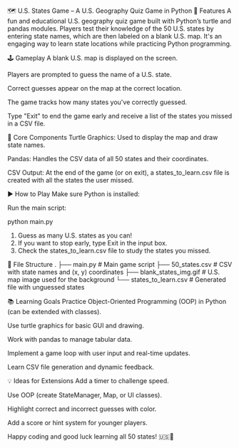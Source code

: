 🗺️ U.S. States Game – A U.S. Geography Quiz Game in Python
🎯 Features
A fun and educational U.S. geography quiz game built with Python’s turtle and pandas modules. Players test their knowledge of the 50 U.S. states by entering state names, which are then labeled on a blank U.S. map. It's an engaging way to learn state locations while practicing Python programming.



🕹️ Gameplay
A blank U.S. map is displayed on the screen.

Players are prompted to guess the name of a U.S. state.

Correct guesses appear on the map at the correct location.

The game tracks how many states you've correctly guessed.

Type "Exit" to end the game early and receive a list of the states you missed in a CSV file.



🧱 Core Components
Turtle Graphics: Used to display the map and draw state names.

Pandas: Handles the CSV data of all 50 states and their coordinates.

CSV Output: At the end of the game (or on exit), a states_to_learn.csv file is created with all the states the user missed.



▶️ How to Play
Make sure Python is installed:

Run the main script:


python main.py
1. Guess as many U.S. states as you can!
2. If you want to stop early, type Exit in the input box.
3. Check the states_to_learn.csv file to study the states you missed.

📂 File Structure
.
├── main.py               # Main game script
├── 50_states.csv         # CSV with state names and (x, y) coordinates
├── blank_states_img.gif  # U.S. map image used for the background
└── states_to_learn.csv   # Generated file with unguessed states



📚 Learning Goals
Practice Object-Oriented Programming (OOP) in Python (can be extended with classes).

Use turtle graphics for basic GUI and drawing.

Work with pandas to manage tabular data.

Implement a game loop with user input and real-time updates.

Learn CSV file generation and dynamic feedback.



💡 Ideas for Extensions
Add a timer to challenge speed.

Use OOP (create StateManager, Map, or UI classes).

Highlight correct and incorrect guesses with color.

Add a score or hint system for younger players.

Happy coding and good luck learning all 50 states! 🇺🇸🐢

